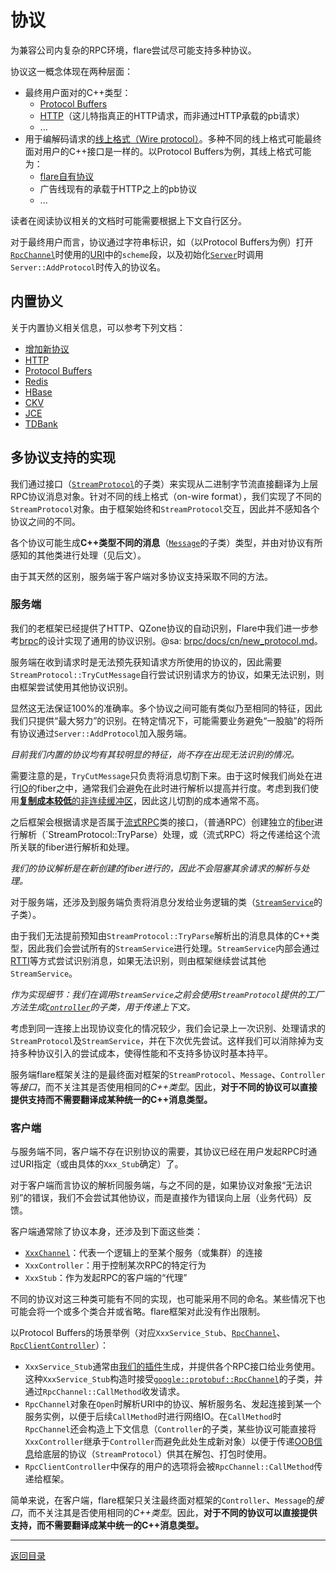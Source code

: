 # 协议

为兼容公司内复杂的RPC环境，flare尝试尽可能支持多种协议。

协议这一概念体现在两种层面：

- 最终用户面对的C++类型：
  - [Protocol Buffers](protocol/protocol-buffers.md)
  - [HTTP](protocol/http.md)（这儿特指真正的HTTP请求，而非通过HTTP承载的pb请求）
  - ...
- 用于编解码请求的[线上格式（Wire protocol）](https://en.wikipedia.org/wiki/Wire_protocol)。多种不同的线上格式可能最终面对用户的C++接口是一样的。以Protocol Buffers为例，其线上格式可能为：
  - [flare自有协议](protocol/protocol-buffers.md)
  - 广告线现有的承载于HTTP之上的pb协议
  - ...

读者在阅读协议相关的文档时可能需要根据上下文自行区分。

对于最终用户而言，协议通过字符串标识，如（以Protocol Buffers为例）打开[`RpcChannel`](../rpc/rpc_channel.h)时使用的[URI](https://en.wikipedia.org/wiki/Uniform_Resource_Identifier)中的`scheme`段，以及初始化[`Server`](../rpc/server.h)时调用`Server::AddProtocol`时传入的协议名。

## 内置协义

关于内置协义相关信息，可以参考下列文档：

- [增加新协议](protocol/new.md)
- [HTTP](protocol/http.md)
- [Protocol Buffers](protocol/protocol-buffers.md)
- [Redis](protocol/redis.md)
- [HBase](protocol/hbase.md)
- [CKV](protocol/ckv.md)
- [JCE](protocol/jce.md)
- [TDBank](protocol/tdbank.md)

## 多协议支持的实现

我们通过接口（[`StreamProtocol`](../rpc/protocol/stream_protocol.h)的子类）来实现从二进制字节流直接翻译为上层RPC协议消息对象。针对不同的线上格式（on-wire format），我们实现了不同的`StreamProtocol`对象。由于框架始终和`StreamProtocol`交互，因此并不感知各个协议之间的不同。

各个协议可能生成**C++类型不同的消息**（[`Message`](../rpc/protocol/message.h)的子类）类型，并由对协议有所感知的其他类进行处理（见后文）。

由于其天然的区别，服务端于客户端对多协议支持采取不同的方法。

### 服务端

我们的老框架已经提供了HTTP、QZone协议的自动识别，Flare中我们进一步参考[brpc](https://github.com/apache/incubator-brpc)的设计实现了通用的协议识别。@sa: [brpc/docs/cn/new_protocol.md](https://github.com/apache/incubator-brpc/blob/master/docs/cn/new_protocol.md)。

服务端在收到请求时是无法预先获知请求方所使用的协议的，因此需要`StreamProtocol::TryCutMessage`自行尝试识别请求方的协议，如果无法识别，则由框架尝试使用其他协议识别。

显然这无法保证100%的准确率。多个协议之间可能有类似乃至相同的特征，因此我们只提供“最大努力”的识别。在特定情况下，可能需要业务避免“一股脑”的将所有协议通过`Server::AddProtocol`加入服务端。

*目前我们内置的协议均有其较明显的特征，尚不存在出现无法识别的情况。*

需要注意的是，`TryCutMessage`只负责将消息切割下来。由于这时候我们尚处在进行[IO](io.md)的fiber之中，通常我们会避免在此时进行解析以提高并行度。考虑到我们使用[**复制成本较低**的非连续缓冲区](io.md)，因此这儿切割的成本通常不高。

之后框架会根据请求是否属于[流式RPC](streaming-rpc.md)类的接口，（普通RPC）创建独立的[fiber](fiber.md)进行解析（`StreamProtocol::TryParse）处理，或（流式RPC）将之传递给这个流所关联的fiber进行解析和处理。

*我们的协议解析是在新创建的fiber进行的，因此不会阻塞其余请求的解析与处理。*

对于服务端，还涉及到服务端负责将消息分发给业务逻辑的类（[`StreamService`](../rpc/protocol/stream_service.h)的子类）。

由于我们无法提前预知由`StreamProtocol::TryParse`解析出的消息具体的C++类型，因此我们会尝试所有的`StreamService`进行处理。`StreamService`内部会通过[RTTI](https://en.wikipedia.org/wiki/Run-time_type_information)等方式尝试识别消息，如果无法识别，则由框架继续尝试其他`StreamService`。

*作为实现细节：我们在调用`StreamService`之前会使用`StreamProtocol`提供的工厂方法生成[`Controller`](../rpc/protocol/controller.h)的子类，用于传递上下文。*

考虑到同一连接上出现协议变化的情况较少，我们会记录上一次识别、处理请求的`StreamProtocol`及`StreamService`，并在下次优先尝试。这样我们可以消除掉为支持多种协议引入的尝试成本，使得性能和不支持多协议时基本持平。

服务端flare框架关注的是最终面对框架的`StreamProtocol`、`Message`、`Controller`等*接口*，而不关注其是否使用相同的*C++类型*。因此，**对于不同的协议可以直接提供支持而不需要翻译成某种统一的C++消息类型。**

### 客户端

与服务端不同，客户端不存在识别协议的需要，其协议已经在用户发起RPC时通过URI指定（或由具体的`Xxx_Stub`确定）了。

对于客户端而言协议的解析同服务端，与之不同的是，如果协议对象报“无法识别”的错误，我们不会尝试其他协议，而是直接作为错误向上层（业务代码）反馈。

客户端通常除了协议本身，还涉及到下面这些类：

- [`XxxChannel`](channel.md)：代表一个逻辑上的至某个服务（或集群）的连接
- `XxxController`：用于控制某次RPC的特定行为
- `XxxStub`：作为发起RPC的客户端的“代理”

不同的协议对这三种类可能有不同的实现，也可能采用不同的命名。某些情况下也可能会将一个或多个类合并或省略。flare框架对此没有作出限制。

以Protocol Buffers的场景举例（对应`XxxService_Stub`、[`RpcChannel`](../rpc/rpc_channel.h)、[`RpcClientController`](../rpc/rpc_client_controller.h)）：

- `XxxService_Stub`通常由[我们的插件](pb-plugin.md)生成，并提供各个RPC接口给业务使用。这种`XxxService_Stub`构造时接受[`google::protobuf::RpcChannel`](https://developers.google.com/protocol-buffers/docs/reference/cpp/google.protobuf.service)的子类，并通过`RpcChannel::CallMethod`收发请求。
- `RpcChannel`对象在`Open`时解析URI中的协议、解析服务名、发起连接到某一个服务实例，以便于后续`CallMethod`时进行网络IO。在`CallMethod`时`RpcChannel`还会构造上下文信息（`Controller`的子类，某些协议可能直接将`XxxController`继承于`Controller`而避免此处生成新对象）以便于传递[OOB信息](https://en.wikipedia.org/wiki/Out-of-band_data)给底层的协议（`StreamProtocol`）供其在解包、打包时使用。
- `RpcClientController`中保存的用户的选项将会被`RpcChannel::CallMethod`传递给框架。

简单来说，在客户端，flare框架只关注最终面对框架的`Controller`、`Message`的*接口*，而不关注其是否使用相同的*C++类型*。因此，**对于不同的协议可以直接提供支持，而不需要翻译成某中统一的C++消息类型。**

---
[返回目录](README.md)
